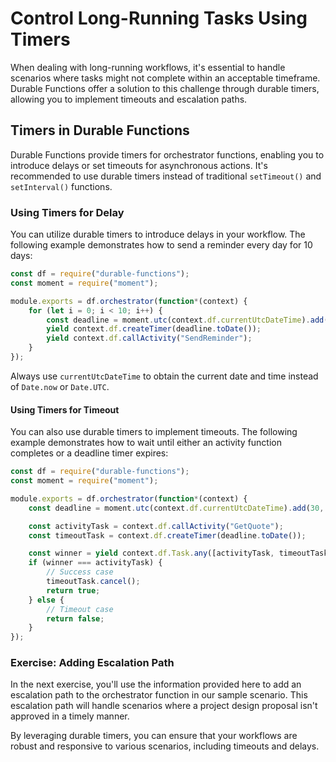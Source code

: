 # Control Long-Running Tasks Using Timers

When dealing with long-running workflows, it's essential to handle scenarios where tasks might not complete within an acceptable timeframe. Durable Functions offer a solution to this challenge through durable timers, allowing you to implement timeouts and escalation paths.

## Timers in Durable Functions

Durable Functions provide timers for orchestrator functions, enabling you to introduce delays or set timeouts for asynchronous actions. It's recommended to use durable timers instead of traditional `setTimeout()` and `setInterval()` functions.

### Using Timers for Delay

You can utilize durable timers to introduce delays in your workflow. The following example demonstrates how to send a reminder every day for 10 days:

```javascript
const df = require("durable-functions");
const moment = require("moment");

module.exports = df.orchestrator(function*(context) {
    for (let i = 0; i < 10; i++) {
        const deadline = moment.utc(context.df.currentUtcDateTime).add(i, 'd');
        yield context.df.createTimer(deadline.toDate());
        yield context.df.callActivity("SendReminder");
    }
});
```

Always use `currentUtcDateTime` to obtain the current date and time instead of `Date.now` or `Date.UTC`.

#### Using Timers for Timeout

You can also use durable timers to implement timeouts. The following example demonstrates how to wait until either an activity function completes or a deadline timer expires:

```javascript
const df = require("durable-functions");
const moment = require("moment");

module.exports = df.orchestrator(function*(context) {
    const deadline = moment.utc(context.df.currentUtcDateTime).add(30, "s");

    const activityTask = context.df.callActivity("GetQuote");
    const timeoutTask = context.df.createTimer(deadline.toDate());

    const winner = yield context.df.Task.any([activityTask, timeoutTask]);
    if (winner === activityTask) {
        // Success case
        timeoutTask.cancel();
        return true;
    } else {
        // Timeout case
        return false;
    }
});
```

### Exercise: Adding Escalation Path

In the next exercise, you'll use the information provided here to add an escalation path to the orchestrator function in our sample scenario. This escalation path will handle scenarios where a project design proposal isn't approved in a timely manner.

By leveraging durable timers, you can ensure that your workflows are robust and responsive to various scenarios, including timeouts and delays.
